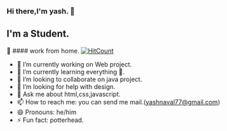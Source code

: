 ### Hi there,I'm yash. 👋
## I'm a Student.
🏡 #### work from home.
[![HitCount](http://hits.dwyl.com/yashnaval/yashnaval.svg)](http://hits.dwyl.com/yashnaval/yashnaval)

- 🔭 I’m currently working on Web project.
- 🌱 I’m currently learning everything 🤣. 
- 👯 I’m looking to collaborate on java project.
- 🤔 I’m looking for help with design.
- 💬 Ask me about html,css,javascript.
- 📫 How to reach me: you can send me mail.(yashnaval77@gmail.com)
- 😄 Pronouns: he/him
- ⚡ Fun fact: potterhead.
